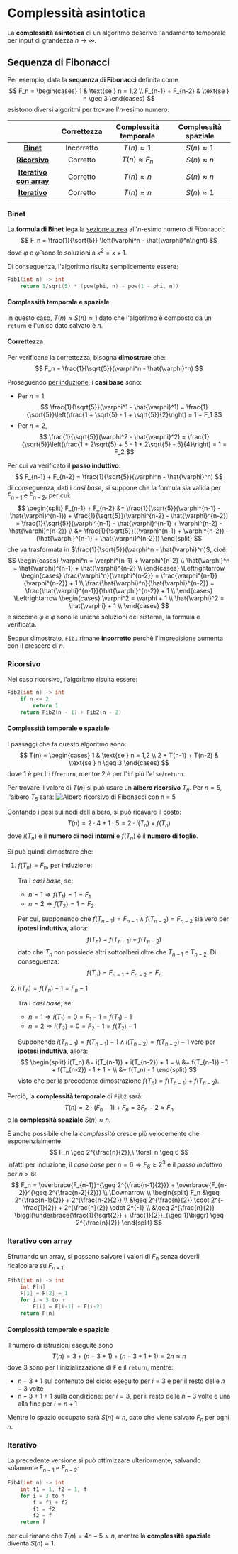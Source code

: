 # Complessità asintotica

La **complessità asintotica** di un algoritmo descrive l'andamento temporale per input di grandezza $n \to \infty$.

## Sequenza di Fibonacci

Per esempio, data la **sequenza di Fibonacci** definita come
$$
F_n = \begin{cases}
1 & \text{se } n = 1,2 \\
F_{n-1} + F_{n-2} & \text{se } n \geq 3
\end{cases}
$$
esistono diversi algoritmi per trovare l'$n$-esimo numero:

| | Correttezza | Complessità temporale | Complessità spaziale |
|:-:|:-:|:-:|:-:|
| [**Binet**](#binet) | Incorretto | $T(n) \approx 1$ | $S(n) \approx 1$ |
| [**Ricorsivo**](#ricorsivo) | Corretto | $T(n) \approx F_n$ | $S(n) \approx n$ |
| [**Iterativo con array**](#iterativo-con-array) | Corretto | $T(n) \approx n$ | $S(n) \approx n$ |
| [**Iterativo**](#iterativo) | Corretto | $T(n) \approx n$ | $S(n) \approx 1$ |

### Binet

La **formula di Binet** lega la [sezione aurea](https://en.wikipedia.org/wiki/Golden_ratio) all'$n$-esimo numero di Fibonacci:
$$
F_n = \frac{1}{\sqrt{5}} \left(\varphi^n - \hat{\varphi}^n\right)
$$
dove $\varphi$ e $\hat{\varphi}$ sono le soluzioni a $x^2 = x + 1$.

Di conseguenza, l'algoritmo risulta semplicemente essere:
```c
Fib1(int n) -> int
	return 1/sqrt(5) * (pow(phi, n) - pow(1 - phi, n))
```

#### Complessità temporale e spaziale

In questo caso, $T(n) \approx S(n) \approx 1$ dato che l'algoritmo è composto da un `return` e l'unico dato salvato è $n$.

#### Correttezza

Per verificane la correttezza, bisogna **dimostrare** che:
$$
F_n = \frac{1}{\sqrt{5}}(\varphi^n - \hat{\varphi}^n)
$$

Proseguendo [per induzione](../../ct0434/05/README.md), i **casi base** sono:
- Per $n = 1$,
$$
\frac{1}{\sqrt{5}}(\varphi^1 - \hat{\varphi}^1) = \frac{1}{\sqrt{5}}\left(\frac{1 + \sqrt{5} - 1 + \sqrt{5}}{2}\right) = 1 = F_1
$$
- Per $n = 2$,
$$
\frac{1}{\sqrt{5}}(\varphi^2 - \hat{\varphi}^2) = \frac{1}{\sqrt{5}}\left(\frac{1 + 2\sqrt{5} + 5 - 1 + 2\sqrt{5} - 5}{4}\right) = 1 = F_2
$$

Per cui va verificato il **passo induttivo**:
$$
F_{n-1} + F_{n-2} = \frac{1}{\sqrt{5}}(\varphi^n - \hat{\varphi}^n)
$$
di conseguenza, dati i _casi base_, si suppone che la formula sia valida per $F_{n-1}$ e $F_{n-2}$, per cui:
$$
\begin{split}
F_{n-1} + F_{n-2}
&= \frac{1}{\sqrt{5}}(\varphi^{n-1} - \hat{\varphi}^{n-1}) + \frac{1}{\sqrt{5}}(\varphi^{n-2} - \hat{\varphi}^{n-2}) =
\frac{1}{\sqrt{5}}(\varphi^{n-1} - \hat{\varphi}^{n-1} + \varphi^{n-2} - \hat{\varphi}^{n-2}) \\
&= \frac{1}{\sqrt{5}}((\varphi^{n-1} + \varphi^{n-2}) - (\hat{\varphi}^{n-1} + \hat{\varphi}^{n-2}))
\end{split}
$$
che va trasformata in $\frac{1}{\sqrt{5}}(\varphi^n - \hat{\varphi}^n)$, cioè:
$$
\begin{cases}
\varphi^n = \varphi^{n-1} + \varphi^{n-2} \\
\hat{\varphi}^n = \hat{\varphi}^{n-1} + \hat{\varphi}^{n-2} \\
\end{cases} \Leftrightarrow
\begin{cases}
\frac{\varphi^n}{\varphi^{n-2}} = \frac{\varphi^{n-1}}{\varphi^{n-2}} + 1 \\
\frac{\hat{\varphi}^n}{\hat{\varphi}^{n-2}} = \frac{\hat{\varphi}^{n-1}}{\hat{\varphi}^{n-2}} + 1 \\
\end{cases} \Leftrightarrow
\begin{cases}
\varphi^2 = \varphi + 1 \\
\hat{\varphi}^2 = \hat{\varphi} + 1 \\
\end{cases}
$$
e siccome $\varphi$ e $\hat{\varphi}$ sono le uniche soluzioni del sistema, la formula è verificata.

Seppur dimostrato, `Fib1` rimane **incorretto** perchè l'[imprecisione](../../ct0615-1/01/05/README.md#errori-di-precisione) aumenta con il crescere di $n$.

### Ricorsivo

Nel caso ricorsivo, l'algoritmo risulta essere:
```c
Fib2(int n) -> int
	if n <= 2
		return 1
	return Fib2(n - 1) + Fib2(n - 2)
```

#### Complessità temporale e spaziale

I passaggi che fa questo algoritmo sono:
$$
T(n) = \begin{cases}
1 & \text{se } n = 1,2 \\
2 + T(n-1) + T(n-2) & \text{se } n \geq 3
\end{cases}
$$
dove $1$ è per l'`if`/`return`, mentre $2$ è per l'`if` più l'`else`/`return`.

Per trovare il valore di $T(n)$ si può usare un **albero ricorsivo** $T_n$.
Per $n = 5$, l'albero $T_5$ sarà:
![Albero ricorsivo di Fibonacci con n = 5](assets/01.png)

Contando i pesi sui nodi dell'albero, si può ricavare il costo:
$$
T(n) = 2 \cdot 4 + 1 \cdot 5 = 2 \cdot i(T_n) + f(T_n)
$$
dove $i(T_n)$ è il **numero di nodi interni** e $f(T_n)$ è il **numero di foglie**.

Si può quindi dimostrare che:
1. $f(T_n) = F_n$, per induzione:

	Tra i _casi base_, se:
	- $n = 1 \Rightarrow f(T_1) = 1 = F_1$
	- $n = 2 \Rightarrow f(T_2) = 1 = F_2$

	Per cui, supponendo che $f(T_{n-1}) = F_{n-1} \land f(T_{n-2}) = F_{n-2}$ sia vero per **ipotesi induttiva**, allora:
	$$f(T_n) = f(T_{n-1}) + f(T_{n-2})$$
	dato che $T_n$ non possiede altri sottoalberi oltre che $T_{n-1}$ e $T_{n-2}$.
	Di conseguenza:
	$$f(T_n) = F_{n-1} + F_{n-2} = F_n$$

2. $i(T_n) = f(T_n) - 1 = F_n - 1$

	Tra i _casi base_, se:
	- $n = 1 \Rightarrow i(T_1) = 0 = F_1 - 1 = f(T_1) - 1$
	- $n = 2 \Rightarrow i(T_2) = 0 = F_2 - 1 = f(T_2) - 1$

	Supponendo $i(T_{n-1}) = f(T_{n-1}) - 1 \land i(T_{n-2}) = f(T_{n-2}) - 1$ vero per **ipotesi induttiva**, allora:
$$
\begin{split}
i(T_n) &= i(T_{n-1}) + i(T_{n-2}) + 1 = \\
&= f(T_{n-1}) - 1 + f(T_{n-2}) - 1 + 1 = \\
&= f(T_n) - 1
\end{split}
$$
	visto che per la precedente dimostrazione $f(T_n) = f(T_{n-1}) + f(T_{n-2})$.

Perciò, la **complessità temporale** di `Fib2` sarà:
$$
T(n) = 2 \cdot (F_n - 1) + F_n = 3F_n - 2 \approx F_n
$$
e la **complessità spaziale** $S(n) \approx n$.

È anche possibile che la _complessità_ cresce più velocemente che esponenzialmente:
$$
F_n \geq 2^{\frac{n}{2}},\ \forall n \geq 6
$$
infatti per induzione, il _caso base_ per $n = 6 \Rightarrow F_6 \geq 2^3$ e il _passo induttivo_ per $n > 6$:
$$
F_n =
\overbrace{F_{n-1}}^{\geq 2^{\frac{n-1}{2}}} +
\overbrace{F_{n-2}}^{\geq 2^{\frac{n-2}{2}}} \\
\Downarrow \\
\begin{split}
F_n &\geq 2^{\frac{n-1}{2}} + 2^{\frac{n-2}{2}} \\
&\geq 2^{\frac{n}{2}} \cdot 2^{-\frac{1}{2}} + 2^{\frac{n}{2}} \cdot 2^{-1} \\
&\geq 2^{\frac{n}{2}} \biggl(\underbrace{\frac{1}{\sqrt{2}} + \frac{1}{2}}_{\geq 1}\biggr) \geq 2^{\frac{n}{2}}
\end{split}
$$

### Iterativo con array

Sfruttando un array, si possono salvare i valori di $F_n$ senza doverli ricalcolare su $F_{n+1}$:
```c
Fib3(int n) -> int
	int F[n]
	F[1] = F[2] = 1
	for i = 3 to n
		F[i] = F[i-1] + F[i-2]
	return F[n]
```

#### Complessità temporale e spaziale

Il numero di istruzioni eseguite sono
$$
T(n) = 3 + (n - 3 + 1) + (n - 3 + 1 + 1) = 2n \approx n
$$
dove $3$ sono per l'inizializzazione di `F` e il `return`, mentre:
- $n - 3 + 1$ sul contenuto del ciclo: eseguito per $i = 3$ e per il resto delle $n - 3$ volte
- $n - 3 + 1 + 1$ sulla condizione: per $i = 3$, per il resto delle $n - 3$ volte e una alla fine per $i = n+1$

Mentre lo spazio occupato sarà $S(n) \approx n$, dato che viene salvato $F_n$ per ogni $n$.

### Iterativo

La precedente versione si può ottimizzare ulteriormente, salvando solamente $F_{n-1}$ e $F_{n-2}$:
```c
Fib4(int n) -> int
	int f1 = 1, f2 = 1, f
	for i = 3 to n
		f = f1 + f2
		f1 = f2
		f2 = f
	return f
```
per cui rimane che $T(n) = 4n - 5 \approx n$, mentre la **complessità spaziale** diventa $S(n) \approx 1$.
